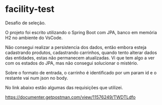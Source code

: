 # facility-test
Desafio de seleção.

O projeto foi escrito utilizando o Spring Boot com JPA, banco em memória H2 no ambiente do VsCode.

Não consegui realizar a persistencia dos dados, então embora esteja cadastrando produtos, cadastrando carrinhos, 
quando tento alterar dados das entidades, estas não permanecem atualizadas. Vi que tem algo a ver com os estados do JPA,
mas não consegui solucionar o mistério.

Sobre o formato de entrada, o carrinho é identificado por um param id e o restante vai num json no body.

No link abaixo estão algumas das requisições que utilizei.

https://documenter.getpostman.com/view/11576249/TWDTLdfo
